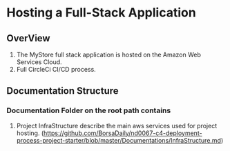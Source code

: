 # Hosting a Full-Stack Application

## OverView
1. The MyStore full stack application is hosted on the Amazon Web Services Cloud.
2. Full CircleCi CI/CD process.

## Documentation Structure
### Documentation Folder on the root path contains

1. Project InfraStructure describe the main aws services used for project hosting.
(https://github.com/BorsaDaily/nd0067-c4-deployment-process-project-starter/blob/master/Documentations/InfraStructure.md)

